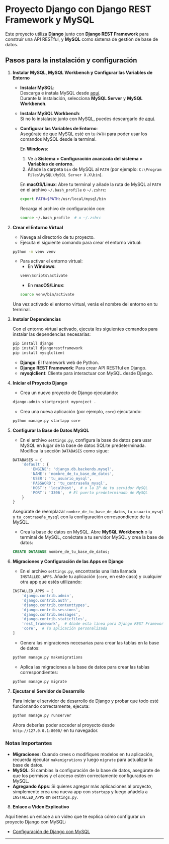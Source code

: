 # Proyecto Django con Django REST Framework y MySQL

Este proyecto utiliza **Django** junto con **Django REST Framework** para construir una API RESTful, y **MySQL** como sistema de gestión de base de datos.

## Pasos para la instalación y configuración

1. **Instalar MySQL, MySQL Workbench y Configurar las Variables de Entorno**

    - **Instalar MySQL**:  
      Descarga e instala MySQL desde [aquí](https://dev.mysql.com/downloads/installer/).  
      Durante la instalación, selecciona **MySQL Server** y **MySQL Workbench**.

    - **Instalar MySQL Workbench**:  
      Si no lo instalaste junto con MySQL, puedes descargarlo de [aquí](https://dev.mysql.com/downloads/installer/).

    - **Configurar las Variables de Entorno**:  
      Asegúrate de que MySQL esté en tu `PATH` para poder usar los comandos MySQL desde la terminal.
      
        En **Windows**:
        1. Ve a **Sistema > Configuración avanzada del sistema > Variables de entorno**.
        2. Añade la carpeta `bin` de MySQL al `PATH` (por ejemplo: `C:\Program Files\MySQL\MySQL Server X.X\bin`).
        
        En **macOS/Linux**:
        Abre tu terminal y añade la ruta de MySQL al `PATH` en el archivo `~/.bash_profile` o `~/.zshrc`:
        ```bash
        export PATH=$PATH:/usr/local/mysql/bin
        ```
        Recarga el archivo de configuración con:
        ```bash
        source ~/.bash_profile  # o ~/.zshrc
        ```

2. **Crear el Entorno Virtual**

    - Navega al directorio de tu proyecto.
    - Ejecuta el siguiente comando para crear el entorno virtual:
    ```bash
    python -m venv venv
    ```
    
    - Para activar el entorno virtual:
        - En **Windows**:
        ```bash
        venv\Scripts\activate
        ```
        - En **macOS/Linux**:
        ```bash
        source venv/bin/activate
        ```

    Una vez activado el entorno virtual, verás el nombre del entorno en tu terminal.

3. **Instalar Dependencias**

    Con el entorno virtual activado, ejecuta los siguientes comandos para instalar las dependencias necesarias:
    ```bash
    pip install django
    pip install djangorestframework
    pip install mysqlclient
    ```

    - **Django**: El framework web de Python.
    - **Django REST Framework**: Para crear API RESTful en Django.
    - **mysqlclient**: Cliente para interactuar con MySQL desde Django.

4. **Iniciar el Proyecto Django**

    - Crea un nuevo proyecto de Django ejecutando:
    ```bash
    django-admin startproject myproject .
    ```

    - Crea una nueva aplicación (por ejemplo, `core`) ejecutando:
    ```bash
    python manage.py startapp core
    ```

5. **Configurar la Base de Datos MySQL**

    - En el archivo `settings.py`, configura la base de datos para usar MySQL en lugar de la base de datos SQLite predeterminada. Modifica la sección `DATABASES` como sigue:
    ```python
    DATABASES = {
        'default': {
            'ENGINE': 'django.db.backends.mysql',
            'NAME': 'nombre_de_tu_base_de_datos',
            'USER': 'tu_usuario_mysql',
            'PASSWORD': 'tu_contraseña_mysql',
            'HOST': 'localhost',  # o la IP de tu servidor MySQL
            'PORT': '3306',  # El puerto predeterminado de MySQL
        }
    }
    ```

    Asegúrate de reemplazar `nombre_de_tu_base_de_datos`, `tu_usuario_mysql` y `tu_contraseña_mysql` con la configuración correspondiente de tu MySQL.

    - Crea la base de datos en MySQL. Abre **MySQL Workbench** o la terminal de MySQL, conéctate a tu servidor MySQL y crea la base de datos:
    ```sql
    CREATE DATABASE nombre_de_tu_base_de_datos;
    ```

6. **Migraciones y Configuración de las Apps en Django**

    - En el archivo `settings.py`, encontrarás una lista llamada `INSTALLED_APPS`. Añade tu aplicación (`core`, en este caso) y cualquier otra app que estés utilizando:
    ```python
    INSTALLED_APPS = [
        'django.contrib.admin',
        'django.contrib.auth',
        'django.contrib.contenttypes',
        'django.contrib.sessions',
        'django.contrib.messages',
        'django.contrib.staticfiles',
        'rest_framework',  # Añade esta línea para Django REST Framework
        'core',  # Tu aplicación personalizada
    ]
    ```

    - Genera las migraciones necesarias para crear las tablas en la base de datos:
    ```bash
    python manage.py makemigrations
    ```

    - Aplica las migraciones a la base de datos para crear las tablas correspondientes:
    ```bash
    python manage.py migrate
    ```

7. **Ejecutar el Servidor de Desarrollo**

    Para iniciar el servidor de desarrollo de Django y probar que todo esté funcionando correctamente, ejecuta:
    ```bash
    python manage.py runserver
    ```

    Ahora deberías poder acceder al proyecto desde `http://127.0.0.1:8000/` en tu navegador.

### Notas Importantes

- **Migraciones**: Cuando crees o modifiques modelos en tu aplicación, recuerda ejecutar `makemigrations` y luego `migrate` para actualizar la base de datos.
- **MySQL**: Si cambias la configuración de la base de datos, asegúrate de que los permisos y el acceso estén correctamente configurados en MySQL.
- **Agregando Apps**: Si quieres agregar más aplicaciones al proyecto, simplemente crea una nueva app con `startapp` y luego añádela a `INSTALLED_APPS` en `settings.py`.

8. **Enlace a Video Explicativo**

Aquí tienes un enlace a un video que te explica cómo configurar un proyecto Django con MySQL:
- [Configuración de Django con MySQL](https://www.youtube.com/watch?v=7zKjqw7w7yM)

---



